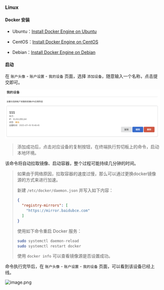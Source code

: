 ### Linux

#### Docker 安装

* Ubuntu：[Install Docker Engine on Ubuntu](https://docs.docker.com/engine/install/ubuntu/)

* CentOS：[Install Docker Engine on CentOS](https://docs.docker.com/engine/install/centos/)

* Debian：[Install Docker Engine on Debian](https://docs.docker.com/engine/install/debian/)

#### 启动

在 `账户头像` - `账户设置` - `我的设备` 页面，选择 `添加设备`，随意输入一个名称，点击提交即可。


![image](../_media/device.png)

> 添加成功后，点击对应设备的复制按钮，在终端执行剪切板上的命令，启动本地环境。


该命令将自动拉取镜像、启动容器，整个过程可能持续几分钟的时间。

> 如果由于网络原因，拉取容器的速度过慢，那么可以通过更换docker镜像源的方式来进行加速。
>
> 新建 `/etc/docker/daemon.json` 并写入如下内容：
>
> ```json
> {
>   "registry-mirrors": [
>     "https://mirror.baidubce.com"
>   ]
> }
> ```
>
> 使用如下命令重启 Docker 服务：
> ```bash
> sudo systemctl daemon-reload
> sudo systemctl restart docker
> ```
>
> 使用 `docker info` 可以查看镜像源是否设置成功。

命令执行完毕后，在 `账户头像` - `账户设置` - `我的设备` 页面，可以看到该设备已经上线。

![image.png](https://levimg.s3.cn-northwest-1.amazonaws.com.cn/x/%E6%88%AA%E5%B1%8F2022-05-29+14.05.37.png)

